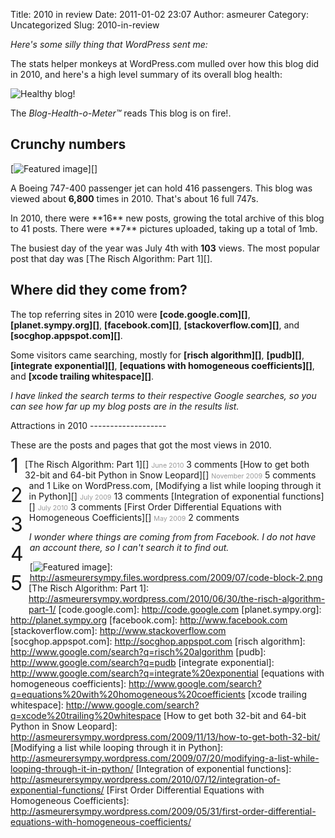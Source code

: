 Title: 2010 in review
Date: 2011-01-02 23:07
Author: asmeurer
Category: Uncategorized
Slug: 2010-in-review

*Here's some silly thing that WordPress sent me:*

The stats helper monkeys at WordPress.com mulled over how this blog did
in 2010, and here's a high level summary of its overall blog health:

![Healthy blog!][]

The *Blog-Health-o-Meter™* reads This blog is on fire!.

Crunchy numbers
---------------

[![Featured image][]][]

A Boeing 747-400 passenger jet can hold 416 passengers. This blog was
viewed about **6,800** times in 2010. That's about 16 full 747s.

</p>
In 2010, there were **16** new posts, growing the total archive of this
blog to 41 posts. There were **7** pictures uploaded, taking up a total
of 1mb.

The busiest day of the year was July 4th with **103** views. The most
popular post that day was [The Risch Algorithm: Part 1][].

Where did they come from?
-------------------------

The top referring sites in 2010 were **[code.google.com][]**,
**[planet.sympy.org][]**, **[facebook.com][]**,
**[stackoverflow.com][]**, and **[socghop.appspot.com][]**.

Some visitors came searching, mostly for **[risch algorithm][]**,
**[pudb][]**, **[integrate exponential][]**, **[equations with
homogeneous coefficients][]**, and **[xcode trailing whitespace][]**.

*I have linked the search terms to their respective Google searches, so
you can see how far up my blog posts are in the results list.*

<div style="clear:both;">
</div>
Attractions in 2010
-------------------

These are the posts and pages that got the most views in 2010.

<div style="clear:left;float:left;font-size:24pt;line-height:1em;margin:-5px 10px 20px 0;">
1

</div>
[The Risch Algorithm: Part 1][]
<span style="color:#999;font-size:8pt;">June 2010</span>  
3 comments

<div style="clear:left;float:left;font-size:24pt;line-height:1em;margin:-5px 10px 20px 0;">
2

</div>
[How to get both 32-bit and 64-bit Python in Snow Leopard][]
<span style="color:#999;font-size:8pt;">November 2009</span>  
5 comments and 1 Like on WordPress.com,

<div style="clear:left;float:left;font-size:24pt;line-height:1em;margin:-5px 10px 20px 0;">
3

</div>
[Modifying a list while looping through it in Python][]
<span style="color:#999;font-size:8pt;">July 2009</span>  
13 comments

<div style="clear:left;float:left;font-size:24pt;line-height:1em;margin:-5px 10px 20px 0;">
4

</div>
[Integration of exponential functions][]
<span style="color:#999;font-size:8pt;">July 2010</span>  
3 comments

<div style="clear:left;float:left;font-size:24pt;line-height:1em;margin:-5px 10px 20px 0;">
5

</div>
[First Order Differential Equations with Homogeneous Coefficients][]
<span style="color:#999;font-size:8pt;">May 2009</span>  
2 comments

*I wonder where things are coming from from Facebook. I do not have an
account there, so I can't search it to find out.*

  [Healthy blog!]: http://s0.wp.com/i/annual-recap/meter-healthy4.gif
  [Featured image]: http://asmeurersympy.files.wordpress.com/2009/07/code-block-2.png?w=288
  [![Featured image][]]: http://asmeurersympy.files.wordpress.com/2009/07/code-block-2.png
  [The Risch Algorithm: Part 1]: http://asmeurersympy.wordpress.com/2010/06/30/the-risch-algorithm-part-1/
  [code.google.com]: http://code.google.com
  [planet.sympy.org]: http://planet.sympy.org
  [facebook.com]: http://www.facebook.com
  [stackoverflow.com]: http://www.stackoverflow.com
  [socghop.appspot.com]: http://socghop.appspot.com
  [risch algorithm]: http://www.google.com/search?q=risch%20algorithm
  [pudb]: http://www.google.com/search?q=pudb
  [integrate exponential]: http://www.google.com/search?q=integrate%20exponential
  [equations with homogeneous coefficients]: http://www.google.com/search?q=equations%20with%20homogeneous%20coefficients
  [xcode trailing whitespace]: http://www.google.com/search?q=xcode%20trailing%20whitespace
  [How to get both 32-bit and 64-bit Python in Snow Leopard]: http://asmeurersympy.wordpress.com/2009/11/13/how-to-get-both-32-bit/
  [Modifying a list while looping through it in Python]: http://asmeurersympy.wordpress.com/2009/07/20/modifying-a-list-while-looping-through-it-in-python/
  [Integration of exponential functions]: http://asmeurersympy.wordpress.com/2010/07/12/integration-of-exponential-functions/
  [First Order Differential Equations with Homogeneous Coefficients]: http://asmeurersympy.wordpress.com/2009/05/31/first-order-differential-equations-with-homogeneous-coefficients/

